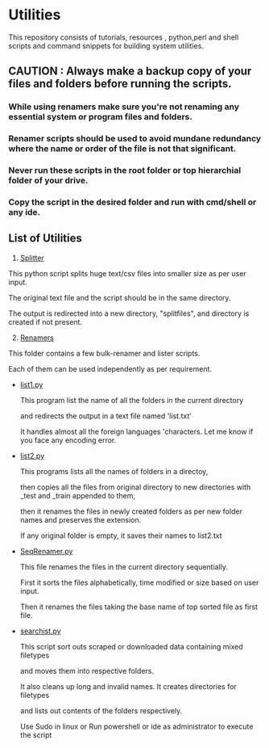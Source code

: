 
# Utilities

This repository consists of tutorials, resources , python,perl and shell scripts and command snippets for building system utilities.

## CAUTION : Always make a backup copy of your files and folders before running the scripts. 
### While using renamers make sure you're not renaming any essential system or program files and folders.
### Renamer scripts should be used to avoid mundane redundancy where the name or order of the file is not that significant.
### Never run these scripts in the root folder or top hierarchial folder of your drive. 
### Copy the script in the desired folder and run with cmd/shell or any ide.

## List of  Utilities 

1. [Splitter](https://github.com/rexiesxk/Shell-Utilities/tree/main/Splitter)

This python script splits huge text/csv files into smaller size as per user input.

The original text file and the script should be in the same directory. 

The output is redirected into a new directory, "splitfiles", and directory is created if not present.

2. [Renamers](https://github.com/rexiesxk/Shell-Utilities/tree/main/Renamers)

This folder contains a few bulk-renamer and lister scripts.

Each of them can be used independently as per requirement.

  - [list1.py](https://github.com/rexiesxk/Shell-Utilities/blob/main/Renamers/list1.py)

      This program list the name of all the folders in the current directory 
      
      and redirects the output in a text file named 'list.txt' 

      It handles almost all the foreign languages 'characters. Let me know if you face any encoding error.
  
   - [list2.py](https://github.com/rexiesxk/Shell-Utilities/blob/main/Renamers/list2.py)

      This programs lists all the names of folders in a directoy, 
      
      then copies all the files from original directory to new directories with _test and _train appended to them, 

      then it renames the files in newly created folders as per new folder names and preserves the extension. 
      
      If any original folder is empty, it saves their names to list2.txt

  - [SeqRenamer.py](https://github.com/rexiesxk/Shell-Utilities/blob/main/Renamers/SeqRenamer.py)

    This file renames the files in the current directory sequentially.

    First it sorts the files alphabetically, time modified or size based on user input.

    Then it renames the files taking the  base name of  top sorted file as first file.

  - [searchist.py](https://github.com/rexiesxk/Utilities/blob/main/Search_Sort_Split/searchist.py)

     This script sort outs scraped or downloaded data containing mixed filetypes

     and moves them into respective folders.
    
     It also cleans up long and invalid names. It creates directories for filetypes
    
     and lists out contents of the folders respectively. 

     Use Sudo in linux or Run powershell or ide as administrator to execute the script
      

